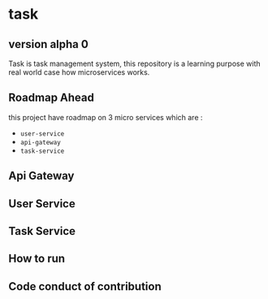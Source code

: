 # task
## version alpha 0

Task is task management system, this repository is a learning purpose with real world case how microservices works. 

## Roadmap Ahead
this project have roadmap on 3 micro services which are : 
- `user-service`
- `api-gateway`
- `task-service`

## Api Gateway
## User Service
## Task Service

## How to run

## Code conduct of contribution
